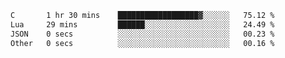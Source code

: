 
<!--START_SECTION:waka-->

```txt
C       1 hr 30 mins    ██████████████████▓░░░░░░   75.12 %
Lua     29 mins         ██████░░░░░░░░░░░░░░░░░░░   24.49 %
JSON    0 secs          ░░░░░░░░░░░░░░░░░░░░░░░░░   00.23 %
Other   0 secs          ░░░░░░░░░░░░░░░░░░░░░░░░░   00.16 %
```

<!--END_SECTION:waka-->
